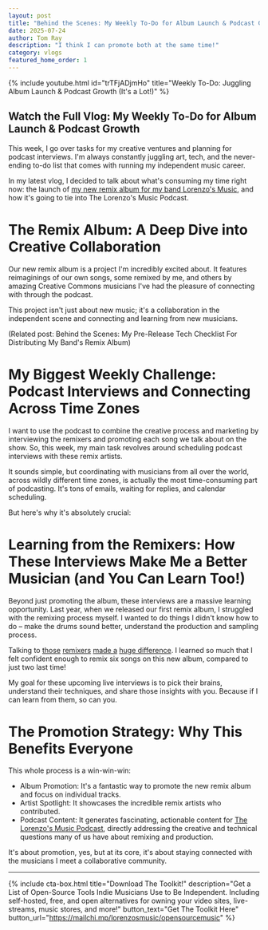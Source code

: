 ```yaml
---
layout: post
title: "Behind the Scenes: My Weekly To-Do for Album Launch & Podcast Growth"
date: 2025-07-24
author: Tom Ray
description: "I think I can promote both at the same time!"
category: vlogs
featured_home_order: 1
---
```

{% include youtube.html id="trTFjADjmHo" title="Weekly To-Do: Juggling Album Launch & Podcast Growth (It's a Lot!)" %}

## Watch the Full Vlog: My Weekly To-Do for Album Launch & Podcast Growth

This week, I go over tasks for my creative ventures and planning for podcast interviews. I'm always constantly juggling art, tech, and the never-ending to-do list that comes with running my independent music career.

In my latest vlog, I decided to talk about what's consuming my time right now: the launch of [my new remix album for my band Lorenzo's Music](https://www.lorenzosmusic.com/2025/07/lorenzos-remixes-volume-2.html   ), and how it's going to tie into The Lorenzo's Music Podcast.

# The Remix Album: A Deep Dive into Creative Collaboration

Our new remix album is a project I'm incredibly excited about. It features reimaginings of our own songs, some remixed by me, and others by amazing Creative Commons musicians I've had the pleasure of connecting with through the podcast.

This project isn't just about new music; it's a collaboration in the independent scene and connecting and learning from new musicians.

(Related post: Behind the Scenes: My Pre-Release Tech Checklist For Distributing My Band's Remix Album)

# My Biggest Weekly Challenge: Podcast Interviews and Connecting Across Time Zones

I want to use the podcast to combine the creative process and marketing by interviewing the remixers and promoting each song we talk about on the show. So, this week, my main task revolves around scheduling podcast interviews with these remix artists.

It sounds simple, but coordinating with musicians from all over the world, across wildly different time zones, is actually the most time-consuming part of podcasting. It's tons of emails, waiting for replies, and calendar scheduling.

But here's why it's absolutely crucial:

# Learning from the Remixers: How These Interviews Make Me a Better Musician (and You Can Learn Too!)

Beyond just promoting the album, these interviews are a massive learning opportunity. Last year, when we released our first remix album, I struggled with the remixing process myself. I wanted to do things I didn't know how to do – make the drums sound better, understand the production and sampling process.

Talking to [those](https://www.lorenzosmusic.com/2024/08/making-remix-slippery-friction-by-louis.html) [remixers](https://www.lorenzosmusic.com/2024/11/making-remix-slippery-friction-tryin.html) [made a](https://www.lorenzosmusic.com/2024/11/making-remix-rainy-day-friction.html) [huge difference](https://www.lorenzosmusic.com/2024/08/making-remix-friction-world-stringer.html). I learned so much that I felt confident enough to remix six songs on this new album, compared to just two last time!

My goal for these upcoming live interviews is to pick their brains, understand their techniques, and share those insights with you. Because if I can learn from them, so can you.

# The Promotion Strategy: Why This Benefits Everyone

This whole process is a win-win-win:

* Album Promotion: It's a fantastic way to promote the new remix album and focus on individual tracks.
* Artist Spotlight: It showcases the incredible remix artists who contributed.
* Podcast Content: It generates fascinating, actionable content for [The Lorenzo's Music Podcast](https://www.lorenzosmusic.com/search/label/lorenzos-music-podcast), directly addressing the creative and technical questions many of us have about remixing and production.

It's about promotion, yes, but at its core, it's about staying connected with the musicians I meet a collaborative community.

---

{% include cta-box.html
   title="Download The Toolkit!"
   description="Get a List of Open-Source Tools Indie Musicians Use to Be Independent. Including self-hosted, free, and open alternatives for owning your video sites, live-streams, music stores, and more!"
   button_text="Get The Toolkit Here"
   button_url="https://mailchi.mp/lorenzosmusic/opensourcemusic"
%}
